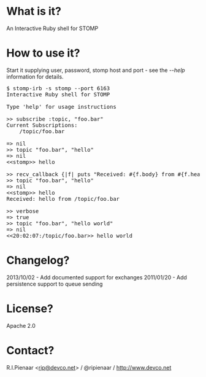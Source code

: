 What is it?
===========

An Interactive Ruby shell for STOMP

How to use it?
==============

Start it supplying user, password, stomp host and port - see the <em>--help</em> information for details.

<pre>
$ stomp-irb -s stomp --port 6163
Interactive Ruby shell for STOMP

Type 'help' for usage instructions

>> subscribe :topic, "foo.bar"
Current Subscriptions:
    /topic/foo.bar

=> nil
>> topic "foo.bar", "hello"
=> nil
&lt;&lt;stomp&gt;&gt; hello

>> recv_callback {|f| puts "Received: #{f.body} from #{f.headers["destination"]}"}
>> topic "foo.bar", "hello"
=> nil
&lt;&lt;stomp&gt;&gt; hello
Received: hello from /topic/foo.bar

>> verbose
=> true
>> topic "foo.bar", "hello world"
=> nil
&lt;&lt;20:02:07:/topic/foo.bar&gt;&gt; hello world
</pre>

Changelog?
==========

2013/10/02 - Add documented support for exchanges
2011/01/20 - Add persistence support to queue sending

License?
========

Apache 2.0

Contact?
========

R.I.Pienaar &lt;rip@devco.net&gt; / @ripienaar / http://www.devco.net
